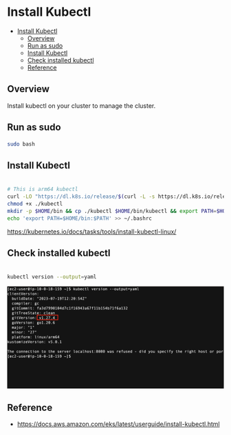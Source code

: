 # Install Kubectl


<!-- TOC -->

- [Install Kubectl](#install-kubectl)
  - [Overview](#overview)
  - [Run as sudo](#run-as-sudo)
  - [Install Kubectl](#install-kubectl-1)
  - [Check installed kubectl](#check-installed-kubectl)
  - [Reference](#reference)

<!-- /TOC -->

## Overview

Install kubectl on your cluster to manage the cluster.

## Run as sudo

```sh
sudo bash
```

## Install Kubectl


```sh

# This is arm64 kubectl
curl -LO "https://dl.k8s.io/release/$(curl -L -s https://dl.k8s.io/release/stable.txt)/bin/linux/arm64/kubectl"
chmod +x ./kubectl
mkdir -p $HOME/bin && cp ./kubectl $HOME/bin/kubectl && export PATH=$HOME/bin:$PATH
echo 'export PATH=$HOME/bin:$PATH' >> ~/.bashrc


```
https://kubernetes.io/docs/tasks/tools/install-kubectl-linux/

## Check installed kubectl


```sh

kubectl version --output=yaml

```

![kubectl_installed](./assets/kubectl_installed.png)


## Reference

- https://docs.aws.amazon.com/eks/latest/userguide/install-kubectl.html
